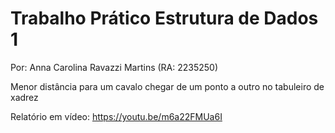 # Trabalho Prático Estrutura de Dados 1
Por: Anna Carolina Ravazzi Martins (RA: 2235250)

Menor distância para um cavalo chegar de um ponto a outro no tabuleiro de xadrez

Relatório em vídeo: https://youtu.be/m6a22FMUa6I
